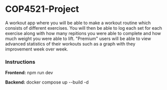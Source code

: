 # COP4521-Project
A workout app where you will be able to make a workout routine which consists of different exercises. You will then be able to log each set for each exercise along with how many repitions you were able to complete and how much weight you were able to lift. "Premium" users will be able to view advanced statistics of their workouts such as a graph with they improvement week over week.

### Instructions

__Frontend:__ npm run dev

__Backend:__ docker compose up --build -d